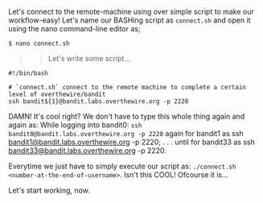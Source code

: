 Let's connect to the remote-machine using over simple script to make our workflow-easy!
Let's name our BASHing script as `connect.sh` and open it using the nano command-line editor as;

```
$ nano connect.sh
```

>> Let's write some script...
```
#!/bin/bash

# `connect.sh` connect to the remote machine to complete a certain level of overthewire/bandit
ssh bandit${1}@bandit.labs.overthewire.org -p 2220
```

DAMN! It's cool right? We don't have to type this whole thing again and again as:
While logging into bandit0: 
```ssh bandit0@bandit.labs.overthewire.org -p 2220```
again for bandit1 as ssh bandit1@bandit.labs.overthewire.org -p 2220;
.
.
.
until for bandit33 as ssh bandit33@bandit.labs.overthewire.org -p 2220.

Everytime we just have to simply execute our script as: `./connect.sh <number-at-the-end-of-username>`.
Isn't this COOL! Ofcourse it is...

Let's start working, now.

